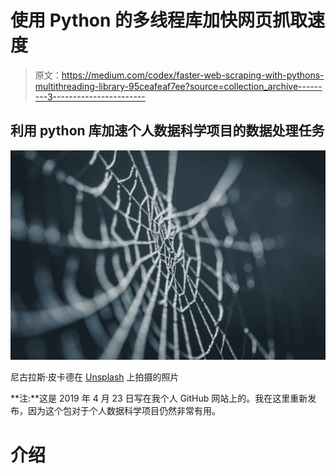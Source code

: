 # 使用 Python 的多线程库加快网页抓取速度

> 原文：<https://medium.com/codex/faster-web-scraping-with-pythons-multithreading-library-95ceafeaf7ee?source=collection_archive---------3----------------------->

## 利用 python 库加速个人数据科学项目的数据处理任务

![](img/14bed34d43e78f1770204f9fd5c10e1c.png)

尼古拉斯·皮卡德在 [Unsplash](https://unsplash.com?utm_source=medium&utm_medium=referral) 上拍摄的照片

**注:**这是 2019 年 4 月 23 日写在我个人 GitHub 网站上的。我在这里重新发布，因为这个包对于个人数据科学项目仍然非常有用。

# 介绍